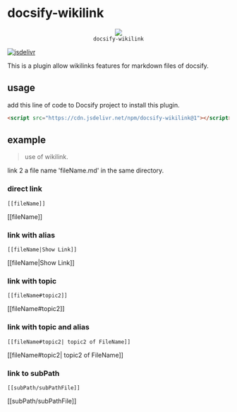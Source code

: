 # docsify-wikilink

<p align="center">
  <img src="https://docsify.js.org/_media/icon.svg" />
  <br />
  <code>docsify-wikilink</code>
</p>

[![jsdelivr](https://data.jsdelivr.com/v1/package/npm/docsify-wikilink/badge)](https://www.jsdelivr.com/package/npm/docsify-wikilink)

This is a plugin allow wikilinks features for markdown files of docsify.

## usage
add this line of code to Docsify project to install this plugin.
```html
<script src="https://cdn.jsdelivr.net/npm/docsify-wikilink@1"></script>
```
## example

> use of wikilink.

link 2 a file name 'fileName.md' in the same directory.

### direct link

```
[[fileName]]
```
[[fileName]]

### link with alias

```
[[fileName|Show Link]]  
```
[[fileName|Show Link]]  

### link with topic

```
[[fileName#topic2]]
```
[[fileName#topic2]]

### link with topic and alias

```
[[fileName#topic2| topic2 of FileName]]
```
[[fileName#topic2| topic2 of FileName]]

### link to subPath
```
[[subPath/subPathFile]]
```
[[subPath/subPathFile]]